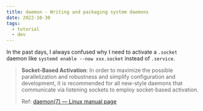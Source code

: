 ```yaml
---
title: daemon - Writing and packaging system daemons
date: 2022-10-30
tags:
  - tutorial
  - dev
---
```


In the past days, I always confused why I need to activate a `.socket` daemon
like `systemd enable --now xxx.socket` instead of `.service`.

> **Socket-Based Activation**: In order to maximize the possible parallelization
> and robustness and simplify configuration and development, it is recommended
> for all new-style daemons that communicate via listening sockets to employ
> socket-based activation.
>
> Ref:
> [daemon(7) — Linux manual page](https://man7.org/linux/man-pages/man7/daemon.7.html)
